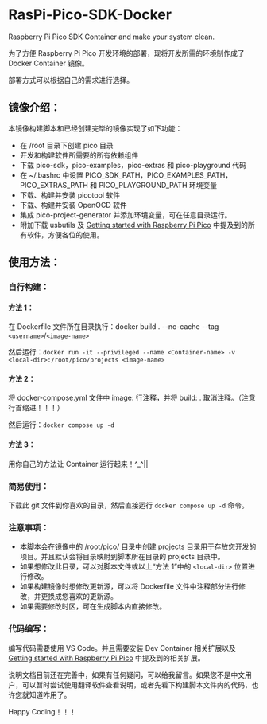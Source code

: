 # RasPi-Pico-SDK-Docker

Raspberry Pi Pico SDK Container and make your system clean.

为了方便 Raspberry Pi Pico 开发环境的部署，现将开发所需的环境制作成了 Docker Container 镜像。

部署方式可以根据自己的需求进行选择。

## 镜像介绍：

本镜像构建脚本和已经创建完毕的镜像实现了如下功能：

* 在 /root 目录下创建 pico 目录
* 开发和构建软件所需要的所有依赖组件
* 下载 pico-sdk，pico-examples，pico-extras 和 pico-playground 代码
* 在 ~/.bashrc 中设置 PICO_SDK_PATH，PICO_EXAMPLES_PATH，PICO_EXTRAS_PATH 和 PICO_PLAYGROUND_PATH 环境变量
* 下载、构建并安装 picotool 软件
* 下载、构建并安装 OpenOCD 软件
* 集成 pico-project-generator 并添加环境变量，可在任意目录运行。
* 附加下载 usbutils 及 [Getting started with Raspberry Pi Pico](https://datasheets.raspberrypi.com/pico/getting-started-with-pico.pdf?_gl=1*lh1tgu*_ga*MTE5NDA3NjE3Mi4xNzAyMTIzNTYz*_ga_22FD70LWDS*MTcwMjUyMTI5NS4xMy4xLjE3MDI1MjIzMDQuMC4wLjA.) 中提及到的所有软件，方便各位的使用。

## 使用方法：

### 自行构建：

#### 方法 1：

在 Dockerfile 文件所在目录执行：docker build . --no-cache --tag `<username>`/`<image-name>`

然后运行：`docker run -it --privileged --name <Container-name> -v <local-dir>:/root/pico/projects <image-name>`

#### 方法 2：

将 docker-compose.yml 文件中 image: 行注释，并将 build: . 取消注释。（注意行首缩进！！！）

然后运行：`docker compose up -d`

#### 方法 3：

用你自己的方法让 Container 运行起来！^_^||

### 简易使用：

下载此 git 文件到你喜欢的目录，然后直接运行 `docker compose up -d` 命令。

### 注意事项：

* 本脚本会在镜像中的 /root/pico/ 目录中创建 projects 目录用于存放您开发的项目。并且默认会将目录映射到脚本所在目录的 projects 目录中。
* 如果想修改此目录，可以对脚本文件或以上“方法 1”中的 `<local-dir>` 位置进行修改。
* 如果构建镜像时想修改更新源，可以将 Dockerfile 文件中注释部分进行修改，并更换成您喜欢的更新源。
* 如果需要修改时区，可在生成脚本内直接修改。

### 代码编写：

编写代码需要使用 VS Code。并且需要安装 Dev Container 相关扩展以及 [Getting started with Raspberry Pi Pico](https://datasheets.raspberrypi.com/pico/getting-started-with-pico.pdf?_gl=1*lh1tgu*_ga*MTE5NDA3NjE3Mi4xNzAyMTIzNTYz*_ga_22FD70LWDS*MTcwMjUyMTI5NS4xMy4xLjE3MDI1MjIzMDQuMC4wLjA.) 中提及到的相关扩展。

说明文档目前还在完善中，如果有任何疑问，可以给我留言。如果您不是中文用户，可以暂时尝试使用翻译软件查看说明，或者先看下构建脚本文件内的代码，也许您就知道咋用了。

Happy Coding！！！
